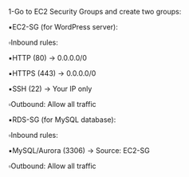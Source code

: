 1-Go to EC2 Security Groups and create two groups:

▪️EC2-SG (for WordPress server):

  ▫️Inbound rules:

  ▪️HTTP (80) → 0.0.0.0/0

  ▪️HTTPS (443) → 0.0.0.0/0

  ▪️SSH (22) → Your IP only

  ▫️Outbound: Allow all traffic

▪️RDS-SG (for MySQL database):

  ▫️Inbound rules:

  ▪️MySQL/Aurora (3306) → Source: EC2-SG

  ▫️Outbound: Allow all traffic
